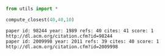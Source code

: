 

```python
from utils import *

```


```python
compute_closest(40,40,10)

```

    paper id: 98244 year: 1989 refs: 40 cites: 41 score: 1
    http://dl.acm.org/citation.cfm?id=98244
    paper id: 2009998 year: 2011 refs: 39 cites: 40 score: 1
    http://dl.acm.org/citation.cfm?id=2009998



```python

```
